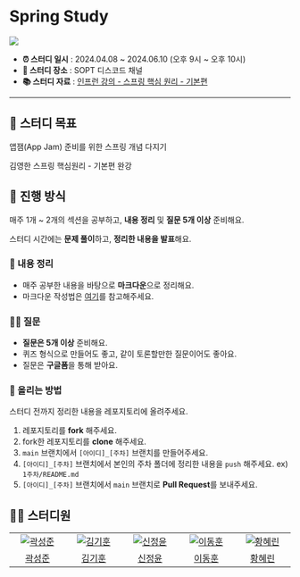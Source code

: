 # Spring Study

<img src="https://github.com/SOPT-34th-Spring-Study/spring-study/assets/125895298/2704723d-86ea-4801-8dc3-270b687dd5f4" >


- **⏰ 스터디 일시** : 2024.04.08 ~ 2024.06.10 (오후 9시 ~ 오후 10시)
- **🏫 스터디 장소** : SOPT 디스코드 채널
- **📚 스터디 자료** : [인프런 강의 - 스프링 핵심 원리 - 기본편](https://www.inflearn.com/course/%EC%8A%A4%ED%94%84%EB%A7%81-%ED%95%B5%EC%8B%AC-%EC%9B%90%EB%A6%AC-%EA%B8%B0%EB%B3%B8%ED%8E%B8)

---

## 🎯 스터디 목표

앱잼(App Jam) 준비를 위한 스프링 개념 다지기

김영한 스프링 핵심원리 - 기본편 완강

## 🚀 진행 방식

매주 1개 ~ 2개의 섹션을 공부하고, **내용 정리** 및 **질문 5개 이상** 준비해요.

스터디 시간에는 **문제 풀이**하고, **정리한 내용을 발표**해요.

### 📝 내용 정리

- 매주 공부한 내용을 바탕으로 **마크다운**으로 정리해요.
- 마크다운 작성법은 [여기](https://gist.github.com/ihoneymon/652be052a0727ad59601)를 참고해주세요.


### 🙋‍♂️ 질문

- **질문은 5개 이상** 준비해요.
- 퀴즈 형식으로 만들어도 좋고, 같이 토론할만한 질문이어도 좋아요.
- 질문은 **구글폼**을 통해 받아요.

### 📌 올리는 방법

스터디 전까지 정리한 내용을 레포지토리에 올려주세요.

1. 레포지토리를 **fork** 해주세요.
2. fork한 레포지토리를 **clone** 해주세요.
3. `main` 브랜치에서 `[아이디]_[주차]` 브랜치를 만들어주세요.
4. `[아이디]_[주차]` 브랜치에서 본인의 주차 폴더에 정리한 내용을 `push` 해주세요. ex) `1주차/README.md`
5. `[아이디]_[주차]` 브랜치에서 `main` 브랜치로 **Pull Request**를 보내주세요.

## 🏃‍♂️ 스터디원

<table>
  <tr>
    <td align="center" width="150px">
      <a href="https://github.com/sjk4618" target="_blank">
        <img src="https://avatars.githubusercontent.com/u/70939232?v=4" alt="곽성준" />
      </a>
    </td>
    <td align="center" width="150px">
      <a href="https://github.com/rlarlgnszx" target="_blank">
        <img src="https://avatars.githubusercontent.com/u/40743105?v=4" alt="김기훈" />
      </a>
    </td>
    <td align="center" width="150px">
      <a href="https://github.com/JungYoonShin" target="_blank">
        <img src="https://avatars.githubusercontent.com/u/63058347?v=4" alt="신정윤" />
      </a>
    </td>
    <td align="center" width="150px">
      <a href="https://github.com/hoonyworld" target="_blank">
        <img src="https://avatars.githubusercontent.com/u/125895298?v=4" alt="이동훈" />
      </a>
    </td>
    <td align="center" width="150px">
      <a href="https://github.com/hyerinhwang-sailin" target="_blank">
        <img src="https://avatars.githubusercontent.com/u/144998449?v=4" alt="황혜린" />
      </a>
    </td>
  </tr>
  <tr>
    <td align="center">
      <a href="https://github.com/sjk4618" target="_blank">
        곽성준
      </a>
    </td>
    <td align="center">
      <a href="https://github.com/rlarlgnszx" target="_blank">
        김기훈
      </a>
    </td>
    <td align="center">
      <a href="https://github.com/JungYoonShin" target="_blank">
        신정윤
      </a>
    </td>
    <td align="center">
      <a href="https://github.com/hoonyworld" target="_blank">
        이동훈
      </a>
    </td>
    <td align="center">
      <a href="https://github.com/hyerinhwang-sailin" target="_blank">
        황혜린
      </a>
    </td>
  </tr>
<table>
